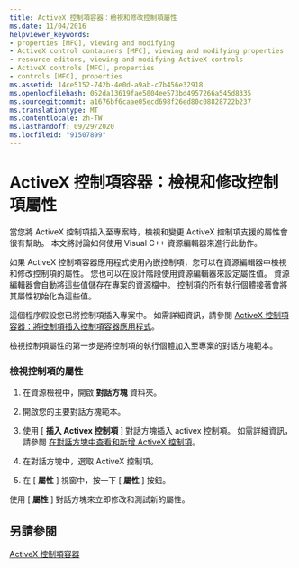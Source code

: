 ```yaml
---
title: ActiveX 控制項容器：檢視和修改控制項屬性
ms.date: 11/04/2016
helpviewer_keywords:
- properties [MFC], viewing and modifying
- ActiveX control containers [MFC], viewing and modifying properties
- resource editors, viewing and modifying ActiveX controls
- ActiveX controls [MFC], properties
- controls [MFC], properties
ms.assetid: 14ce5152-742b-4e0d-a9ab-c7b456e32918
ms.openlocfilehash: 052da13619fae5004ee573bd4957266a545d8335
ms.sourcegitcommit: a1676bf6caae05ecd698f26ed80c08828722b237
ms.translationtype: MT
ms.contentlocale: zh-TW
ms.lasthandoff: 09/29/2020
ms.locfileid: "91507899"
---
```

# <a name="activex-control-containers-viewing-and-modifying-control-properties"></a>ActiveX 控制項容器：檢視和修改控制項屬性

當您將 ActiveX 控制項插入至專案時，檢視和變更 ActiveX 控制項支援的屬性會很有幫助。 本文將討論如何使用 Visual C++ 資源編輯器來進行此動作。

如果 ActiveX 控制項容器應用程式使用內嵌控制項，您可以在資源編輯器中檢視和修改控制項的屬性。 您也可以在設計階段使用資源編輯器來設定屬性值。 資源編輯器會自動將這些值儲存在專案的資源檔中。 控制項的所有執行個體接著會將其屬性初始化為這些值。

這個程序假設您已將控制項插入專案中。 如需詳細資訊，請參閱 [ActiveX 控制項容器：將控制項插入控制項容器應用程式](inserting-a-control-into-a-control-container-application.md)。

檢視控制項屬性的第一步是將控制項的執行個體加入至專案的對話方塊範本。

### <a name="to-view-the-properties-of-a-control"></a>檢視控制項的屬性

1. 在資源檢視中，開啟 **對話方塊** 資料夾。

1. 開啟您的主要對話方塊範本。

1. 使用 [ **插入 Activex 控制項** ] 對話方塊插入 activex 控制項。 如需詳細資訊，請參閱 [在對話方塊中查看和新增 ActiveX 控制項](../windows/adding-editing-or-deleting-controls.md)。

1. 在對話方塊中，選取 ActiveX 控制項。

1. 在 [ **屬性** ] 視窗中，按一下 [ **屬性** ] 按鈕。

使用 [ **屬性** ] 對話方塊來立即修改和測試新的屬性。

## <a name="see-also"></a>另請參閱

[ActiveX 控制項容器](activex-control-containers.md)
